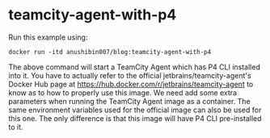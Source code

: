 # teamcity-agent-with-p4
Run this example using:
```
docker run -itd anushibin007/blog:teamcity-agent-with-p4
```
The above command will start a TeamCity Agent which has P4 CLI installed into it. You have to actually refer to the official jetbrains/teamcity-agent's Docker Hub page at https://hub.docker.com/r/jetbrains/teamcity-agent to know as to how to properly use this image. We need add some extra parameters when running the TeamCity Agent image as a container. The same environment variables used for the official image can also be used for this one. The only difference is that this image will have P4 CLI pre-installed to it.
